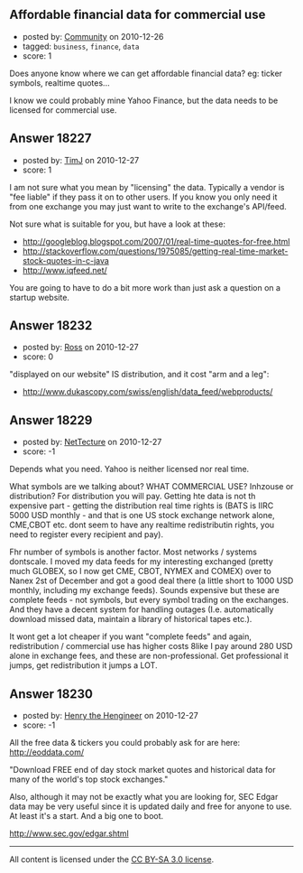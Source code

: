 ## Affordable financial data for commercial use

- posted by: [Community](https://stackexchange.com/users/-1/-1-community) on 2010-12-26
- tagged: `business`, `finance`, `data`
- score: 1

Does anyone know where we can get affordable financial data? eg: ticker symbols, realtime quotes...

I know we could probably mine Yahoo Finance, but the data needs to be licensed for commercial use.


## Answer 18227

- posted by: [TimJ](https://stackexchange.com/users/-1/1172-timj) on 2010-12-27
- score: 1

I am not sure what you mean by "licensing" the data.  Typically a vendor is "fee liable" if they pass it on to other users.  If you know you only need it from one exchange you may just want to write to the exchange's API/feed.  

Not sure what is suitable for you, but have a look at these:

 - http://googleblog.blogspot.com/2007/01/real-time-quotes-for-free.html
 - http://stackoverflow.com/questions/1975085/getting-real-time-market-stock-quotes-in-c-java
 - http://www.iqfeed.net/

You are going to have to do a bit more work than just ask a question on a startup website.  



## Answer 18232

- posted by: [Ross](https://stackexchange.com/users/-1/1390-ross) on 2010-12-27
- score: 0

<p>"displayed on our website" IS distribution, and it cost "arm and a leg": </p>

<ul>
<li><a href="http://www.dukascopy.com/swiss/english/data_feed/webproducts/" rel="nofollow">http://www.dukascopy.com/swiss/english/data_feed/webproducts/</a></li>
</ul>



## Answer 18229

- posted by: [NetTecture](https://stackexchange.com/users/-1/3350-nettecture) on 2010-12-27
- score: -1

Depends what you need. Yahoo is neither licensed nor real time.

What symbols are we talking about? WHAT COMMERCIAL USE? Inhzouse or distribution? For distribution you will pay. Getting hte data is not th expensive part - getting the distribution real time rights is (BATS is IIRC 5000 USD monthly - and that is one US stock exchange network alone, CME,CBOT etc. dont seem to have any realtime redistributin rights, you need to register every recipient and pay).

Fhr number of symbols is another factor. Most networks / systems dontscale. I moved my data feeds for my interesting exchanged (pretty much GLOBEX, so I now get CME, CBOT, NYMEX and COMEX) over to Nanex 2st of December and got a good deal there (a little short to 1000 USD monthly, including my exchange feeds). Sounds expensive but these are complete feeds - not symbols, but every symbol trading on the exchanges. And they have a decent system for handling outages (I.e. automatically download missed data, maintain a library of historical tapes etc.).

It wont get a lot cheaper if you want "complete feeds" and again, redistribution / commercial use has higher costs 8like I pay around 280 USD alone in exchange fees, and these are non-professional. Get professional it jumps, get redistribution it jumps a LOT.


## Answer 18230

- posted by: [Henry the Hengineer](https://stackexchange.com/users/-1/1692-henry-the-hengineer) on 2010-12-27
- score: -1

All the free data & tickers you could probably ask for are here: http://eoddata.com/

"Download FREE end of day stock market quotes and historical data for many of the world's top stock exchanges."



Also, although it may not be exactly what you are looking for, SEC Edgar data may be very useful since it is updated daily and free for anyone to use. At least it's a start. And a big one to boot.

http://www.sec.gov/edgar.shtml



---

All content is licensed under the [CC BY-SA 3.0 license](https://creativecommons.org/licenses/by-sa/3.0/).
